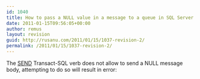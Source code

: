 ```yaml
---
id: 1040
title: How to pass a NULL value in a message to a queue in SQL Server
date: 2011-01-15T09:56:05+00:00
author: remus
layout: revision
guid: http://rusanu.com/2011/01/15/1037-revision-2/
permalink: /2011/01/15/1037-revision-2/
---
```

The <a href="http://msdn.microsoft.com/en-us/library/ms188407.aspx" target="_blank">SEND</a> Transact-SQL verb does not allow to send a NULL message body, attempting to do so will result in error:

<pre>
